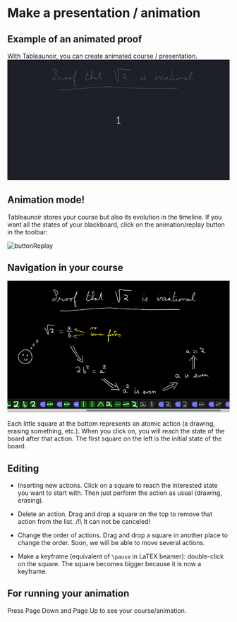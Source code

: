# Make a presentation / animation

## Example of an animated proof

With Tableaunoir, you can create animated course / presentation.
![proofsqrt2irrational](img/proofsqrt2irrational.gif)


## Animation mode!

Tableaunoir stores your course but also its evolution in the timeline. If you want all the states of your blackboard, click on the animation/replay button in the toolbar:

![buttonReplay](img/buttonReplay.png)




## Navigation in your course

![buttonReplay](img/screenshotAnimationMode.png)


Each little square at the bottom represents an atomic action (a drawing, erasing something, etc.). When you click on, you will reach the state of the board after that action. The first square on the left is the initial state of the board.


## Editing

- Inserting new actions. Click on a square to reach the interested state you want to start with. Then just perform the action as usual (drawing, erasing).

- Delete an action. Drag and drop a square on the top to remove that action from the list. /!\ It can not be canceled!

- Change the order of actions. Drag and drop a square in another place to change the order. Soon, we will be able to move several actions.

- Make a keyframe (equivalent of `\pause` in LaTEX beamer): double-click on the square. The square becomes bigger because it is now a keyframe.


## For running your animation

Press Page Down and Page Up to see your course/animation.
